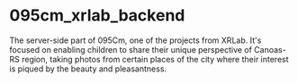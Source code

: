 # 095cm_xrlab_backend
 The server-side part of 095Cm, one of the projects from XRLab. It's focused on enabling children to share their unique perspective of Canoas-RS region, taking photos from certain places of the city where their interest is piqued by the beauty and pleasantness.
